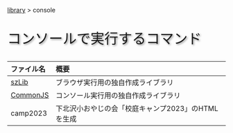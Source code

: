 [library](../README.md) > console

<p style="font-size:2rem;text-shadow:2px 2px 4px #888;">コンソールで実行するコマンド</p>

| ファイル名 | 概要 |
| :-- | :-- |
| [szLib](szLib/szLib.md) | ブラウザ実行用の独自作成ライブラリ |
| [CommonJS](CommonJS/CommonJS.md) | コンソール実行用の独自作成ライブラリ |
| camp2023 | 下北沢小おやじの会「校庭キャンプ2023」のHTMLを生成 |
